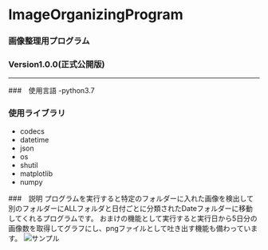 # ImageOrganizingProgram
### 画像整理用プログラム
### Version1.0.0(正式公開版)
-----
###　使用言語
-python3.7
### 使用ライブラリ
- codecs
- datetime
- json
- os
- shutil
- matplotlib
- numpy

###　説明
プログラムを実行すると特定のフォルダーに入れた画像を検出して別のフォルダーにALLフォルダと日付ごとに分類されたDateフォルダーに移動してくれるプログラムです。
おまけの機能として実行すると実行日から5日分の画像数を取得してグラフにし、pngファイルとして吐き出す機能も備わっています。
![サンプル](https://raw.githubusercontent.com/YuumaOwen/ImageOrganizingProgram-/master/sample.png)
